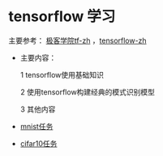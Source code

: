 # tensorflow 学习

主要参考： [极客学院tf-zh](http://wiki.jikexueyuan.com/project/tensorflow-zh/) ，[tensorflow-zh](https://github.com/jikexueyuanwiki/tensorflow-zh/tree/master/SOURCE/api_docs/python)

* 主要内容：

    1 tensorflow使用基础知识

    2 使用tensorflow构建经典的模式识别模型

    3 其他内容

* [mnist任务](./Mnist/readme.md)

* [cifar10任务](./cifar/readme.md)